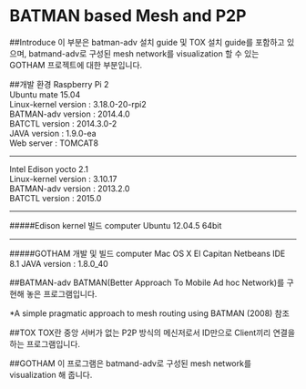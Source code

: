# BATMAN based Mesh and P2P

##Introduce
이 부분은 batman-adv 설치 guide 및 TOX 설치 guide를 포함하고 있으며, batmand-adv로 구성된 mesh network를 visualization 할 수 있는 GOTHAM 프로젝트에 대한 부분입니다.

##개발 환경
Raspberry Pi 2  
Ubuntu mate 15.04  
Linux-kernel version : 3.18.0-20-rpi2  
BATMAN-adv version : 2014.4.0  
BATCTL version : 2014.3.0-2  
JAVA version : 1.9.0-ea  
Web server : TOMCAT8

___
Intel Edison yocto 2.1  
Linux-kernel version : 3.10.17  
BATMAN-adv version : 2013.2.0  
BATCTL version : 2015.0

___
#####Edison kernel 빌드 computer
Ubuntu 12.04.5 64bit

___
#####GOTHAM 개발 및 빌드 computer
Mac OS X El Capitan
Netbeans IDE 8.1
JAVA version : 1.8.0_40



##BATMAN-adv
 BATMAN(Better Approach To Mobile Ad hoc Network)를 구현해 놓은 프로그램입니다.
 
 *A simple pragmatic approach to mesh routing using BATMAN (2008) 참조
 
 
##TOX
 TOX란 중앙 서버가 없는 P2P 방식의 메신저로서 ID만으로 Client끼리 연결을 하는 프로그램입니다.
  
 
##GOTHAM
 이 프로그램은 batmand-adv로 구성된 mesh network를 visualization 해 줍니다.
